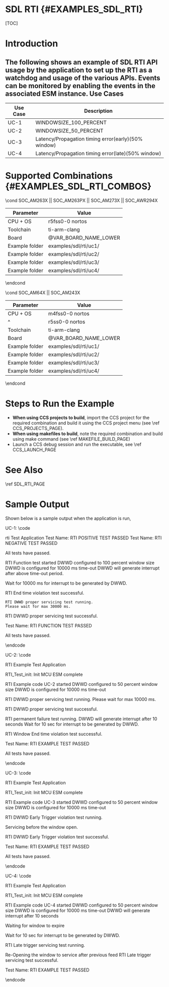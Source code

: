 # SDL RTI {#EXAMPLES_SDL_RTI}

[TOC]

# Introduction

The following shows an example of SDL RTI API usage by the application to set up the RTI as a watchdog and usage of the various APIs.
Events can be monitored by enabling the events in the associated ESM instance.
Use Cases
---------
 Use Case | Description
 ---------|------------
 UC-1     |WINDOWSIZE_100_PERCENT
 UC-2     |WINDOWSIZE_50_PERCENT
 UC-3     |Latency/Propagation timing error(early)(50% window)
 UC-4     |Latency/Propagation timing error(late)(50% window)

# Supported Combinations {#EXAMPLES_SDL_RTI_COMBOS}

\cond SOC_AM263X || SOC_AM263PX || SOC_AM273X || SOC_AWR294X

Parameter      | Value
---------------|-----------
CPU + OS       | r5fss0-0 nortos
Toolchain      | ti-arm-clang
Board          | @VAR_BOARD_NAME_LOWER
Example folder |examples/sdl/rti/uc1/
Example folder |examples/sdl/rti/uc2/
Example folder |examples/sdl/rti/uc3/
Example folder |examples/sdl/rti/uc4/

\endcond

\cond SOC_AM64X || SOC_AM243X

 Parameter      | Value
 ---------------|-----------
 CPU + OS       | m4fss0-0 nortos
  ^             | r5ss0-0 nortos
 Toolchain      | ti-arm-clang
 Board          | @VAR_BOARD_NAME_LOWER
 Example folder | examples/sdl/rti/uc1/
 Example folder | examples/sdl/rti/uc2/
 Example folder | examples/sdl/rti/uc3/
 Example folder | examples/sdl/rti/uc4/

\endcond


# Steps to Run the Example

- **When using CCS projects to build**, import the CCS project for the required combination and build it using the CCS project menu (see \ref CCS_PROJECTS_PAGE).
- **When using makefiles to build**, note the required combination and build using make command (see \ref MAKEFILE_BUILD_PAGE)
- Launch a CCS debug session and run the executable, see \ref CCS_LAUNCH_PAGE

# See Also

\ref SDL_RTI_PAGE

# Sample Output

Shown below is a sample output when the application is run,

UC-1:
\code

rti Test Application
Test Name: RTI POSITIVE TEST  PASSED
Test Name: RTI NEGATIVE TEST  PASSED

All tests have passed.

RTI Function test started
    DWWD configured to 100 percent window size
    DWWD is configured for 10000 ms time-out
    DWWD will generate interrupt after above time-out period.

Wait for 10000 ms for interrupt to be generated by DWWD.

RTI End time violation test successful.

    RTI DWWD proper servicing test running.
    Please wait for max 30000 ms.

RTI DWWD proper servicing test successful.

Test Name: RTI FUNCTION TEST  PASSED

 All tests have passed.

\endcode

UC-2:
\code

 RTI Example Test Application

RTI_Test_init: Init MCU ESM complete

RTI Example code UC-2 started
   DWWD configured to 50 percent window size
   DWWD is configured for 10000 ms time-out

RTI DWWD proper servicing test running.
   Please wait for max 10000 ms.

RTI DWWD proper servicing test successful.


RTI permanent failure test running.
   DWWD will generate interrupt after 10 seconds
   Wait for 10 sec for interrupt to be generated by DWWD.

RTI Window End time violation test successful.

Test Name: RTI EXAMPLE TEST  PASSED

 All tests have passed.

\endcode

UC-3:
\code

RTI Example Test Application

RTI_Test_init: Init MCU ESM complete

RTI Example code UC-3 started
   DWWD configured to 50 percent window size
   DWWD is configured for 10000 ms time-out

RTI DWWD Early Trigger violation test running.

Servicing before the window open.

RTI DWWD Early Trigger violation test successful.

Test Name: RTI EXAMPLE TEST  PASSED

All tests have passed.

\endcode

UC-4:
\code

RTI Example Test Application

RTI_Test_init: Init MCU ESM complete

RTI Example code UC-4 started
    DWWD configured to 50 percent window size
    DWWD is configured for 10000 ms time-out
    DWWD will generate interrupt after 10 seconds

Waiting for window to expire

Wait for 10 sec for interrupt to be generated by DWWD.

RTI Late trigger servicing test running.

   Re-Opening the window to service after previous feed
   RTI Late trigger servicing test successful.

Test Name: RTI EXAMPLE TEST  PASSED

\endcode
